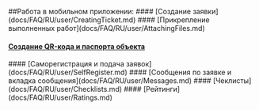 <!-- Yandex.Metrika counter -->
<script type="text/javascript" >
   (function(m,e,t,r,i,k,a){m[i]=m[i]||function(){(m[i].a=m[i].a||[]).push(arguments)};
   m[i].l=1*new Date();k=e.createElement(t),a=e.getElementsByTagName(t)[0],k.async=1,k.src=r,a.parentNode.insertBefore(k,a)})
   (window, document, "script", "https://mc.yandex.ru/metrika/tag.js", "ym");
   ym('{{ site.yandex_metric }}', "init", {
        id:'{{ site.yandex_metric }}',
        clickmap:true,
        trackLinks:true,
        accurateTrackBounce:true,
        webvisor:true
   });
</script>
<noscript><div><img src="https://mc.yandex.ru/watch/'{{ site.yandex_metric }}'" style="position:absolute; left:-9999px;" alt="" /></div></noscript>
<!-- /Yandex.Metrika counter -->
<link rel="stylesheet" type="text/css" href="/assets/css/styles.css">
##Работа в мобильном приложении: 
#### [Создание заявки](docs/FAQ/RU/user/CreatingTicket.md)
#### [Прикрепление выполненных работ](docs/FAQ/RU/user/AttachingFiles.md)
<h4>
<a href="/docs/FAQ/RU/user/CreatingTaskTemplates.html">Создание QR-кода и паспорта объекта</a><span class="updated-badge" title="16.09.2019"></span>
</h4>
#### [Саморегистрация и подача заявок](docs/FAQ/RU/user/SelfRegister.md)
#### [Сообщения по заявке и вкладка сообщения](docs/FAQ/RU/user/Messages.md)
#### [Чеклисты](docs/FAQ/RU/user/Checklists.md)
#### [Рейтинги](docs/FAQ/RU/user/Ratings.md)
